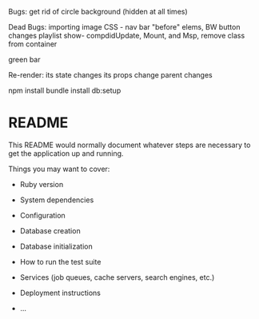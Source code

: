 Bugs:
  get rid of circle background (hidden at all times)

Dead Bugs:
  importing image
  CSS - nav bar "before" elems, BW button changes
  playlist show- compdidUpdate, Mount, and Msp, remove class from container

  green bar

Re-render:
  its state changes
  its props change
  parent changes

npm install
bundle install
db:setup







# README

This README would normally document whatever steps are necessary to get the
application up and running.

Things you may want to cover:

* Ruby version

* System dependencies

* Configuration

* Database creation

* Database initialization

* How to run the test suite

* Services (job queues, cache servers, search engines, etc.)

* Deployment instructions

* ...